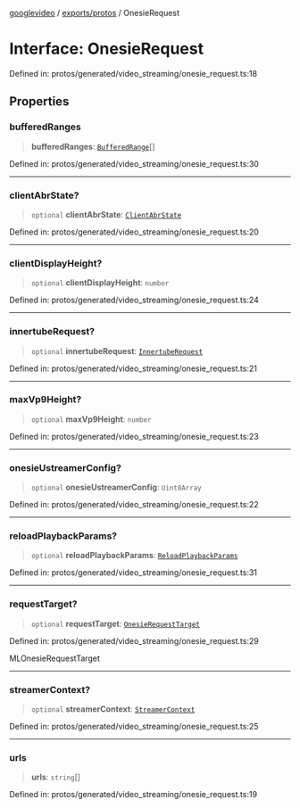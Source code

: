 [googlevideo](../../../README.md) / [exports/protos](../README.md) / OnesieRequest

# Interface: OnesieRequest

Defined in: protos/generated/video\_streaming/onesie\_request.ts:18

## Properties

### bufferedRanges

> **bufferedRanges**: [`BufferedRange`](BufferedRange.md)[]

Defined in: protos/generated/video\_streaming/onesie\_request.ts:30

***

### clientAbrState?

> `optional` **clientAbrState**: [`ClientAbrState`](ClientAbrState.md)

Defined in: protos/generated/video\_streaming/onesie\_request.ts:20

***

### clientDisplayHeight?

> `optional` **clientDisplayHeight**: `number`

Defined in: protos/generated/video\_streaming/onesie\_request.ts:24

***

### innertubeRequest?

> `optional` **innertubeRequest**: [`InnertubeRequest`](InnertubeRequest.md)

Defined in: protos/generated/video\_streaming/onesie\_request.ts:21

***

### maxVp9Height?

> `optional` **maxVp9Height**: `number`

Defined in: protos/generated/video\_streaming/onesie\_request.ts:23

***

### onesieUstreamerConfig?

> `optional` **onesieUstreamerConfig**: `Uint8Array`

Defined in: protos/generated/video\_streaming/onesie\_request.ts:22

***

### reloadPlaybackParams?

> `optional` **reloadPlaybackParams**: [`ReloadPlaybackParams`](ReloadPlaybackParams.md)

Defined in: protos/generated/video\_streaming/onesie\_request.ts:31

***

### requestTarget?

> `optional` **requestTarget**: [`OnesieRequestTarget`](../enumerations/OnesieRequestTarget.md)

Defined in: protos/generated/video\_streaming/onesie\_request.ts:29

MLOnesieRequestTarget

***

### streamerContext?

> `optional` **streamerContext**: [`StreamerContext`](StreamerContext.md)

Defined in: protos/generated/video\_streaming/onesie\_request.ts:25

***

### urls

> **urls**: `string`[]

Defined in: protos/generated/video\_streaming/onesie\_request.ts:19
